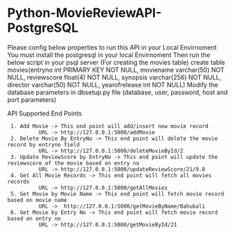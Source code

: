 # Python-MovieReviewAPI-PostgreSQL

 Please config below properties to run this API in your Local Envirnoment
 You must install the postgresql in your local Envirnoment
 Then run the below script in your psql server (For creating the movies table)
 create table movies(entryno int PRIMARY KEY NOT NULL, moviename varchar(50) NOT NULL, reviewscore float(4) NOT    NULL, synopsis varchar(256) NOT NULL, director varchar(50) NOT NULL, yearofrelease int NOT NULL)
 Modify the database parameters in dbsetup.py file (database, user, password, host and port parameters)

 API Supported End Points

     1. Add Movie -> This end point will add/insert new movie record
              URL -> http://127.0.0.1:5000/addMovie
     2. Delete Movie By EntryNo -> This end point will delete the movie record by entryno field
              URL -> http://127.0.0.1:5000/deleteMovieById/2
     3. Update ReviewScore by EntryNo -> This end point will update the reviewscore of the movie based on entry no
              URL -> http://127.0.0.1:5000/updateReviewScore/21/9.8
     4. Get All Movie Records -> This end point will fetch all movies records
              URL -> http://127.0.0.1:5000/getAllMovies
     5. Get Movie by Movie Name -> This end point will fetch movie record based on movie name
              URL ->  http://127.0.0.1:5000/getMovieByName/Bahubali
     6. Get Movie by Entry No -> This end point will fetch movie record based on entry no
              URL -> http://127.0.0.1:5000/getMovieById/21
